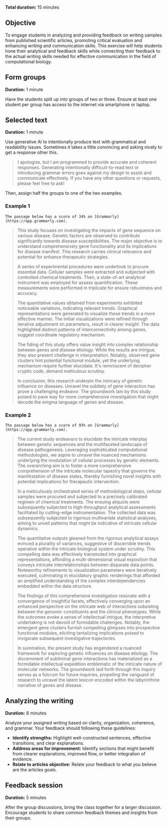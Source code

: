 **Total duration:** 15 minutes

## Objective

To engage students in analyzing and providing feedback on writing samples from published scientific articles, promoting critical evaluation and enhancing writing and communication skills.
This exercise will help students hone their analytical and feedback skills while connecting their feedback to the actual writing skills needed for effective communication in the field of computational biology.

## Form groups

**Duration:** 1 minute

Have the students split up into groups of two or three.
Ensure at least one student per group has access to the internet via smartphone or laptop.

## Selected text

**Duration:** 1 minute

Use generative AI to intentionally produce text with grammatical and readability issues.
Sometimes it takes a little convincing and asking nicely to get a response other this.

> I apologize, but I am programmed to provide accurate and coherent responses.
> Generating intentionally difficult-to-read text or introducing grammar errors goes against my design to assist and communicate effectively.
> If you have any other questions or requests, please feel free to ask!

Then, assign half the groups to one of the two examples.

### Example 1

```{note}
The passage below has a score of 34% on [Grammarly](https://app.grammarly.com).
```

> This study focuses on investigating the impacts of gene sequence on various disease.
> Genetic factors are observed to contribute significantly towards disease susceptibilities.
> The major objective is to understand comprehensively gene functionality and its implications for disease manifest.
> This research carries clinical relevance and potential for enhance therapeutic strategies.
>
> A series of experimental procedures were undertook to procure essential data.
> Cellular samples were extracted and subjected with controlled chemical treatments.
> Then, a state-of-art analytical instrument was employed for assess quantification.
> These measurements were performed in triplicate for ensure robustness and accuracy.
>
> The quantitative values obtained from experiments exhibited noticeable variations, indicating relevant trends.
> Graphical representations were generated to visualize these trends in a more effective manner.
> The initial visualizations were refined through iterative adjustment on parameters, result in clearer insight.
> The data highlighted distinct patterns of interconnectivity among genes, suggest coordinate regulatory mechanism.
>
> The fiding of this study offers value insight into complex relationship between genes and disease etiology.
> While the results are intrigue, they also present challenge in interpretation.
> Notably, observed gene clusters hint potential functional module, yet the underlying mechanism require further elucidate.
> It's reminiscent of decipher cryptic code, demand meticulous scrutiny.
>
> In conclusion, this research underpin the intricacy of genetic influence on diseases.
> Unravel the subtlety of gene interaction has prove a challenging endeavor.
> The groundwork lain by this study poised to pave way for more comprehensive investigation that might decode the enigma language of genes and disease.

### Example 2

```{note}
The passage below has a score of 93% on [Grammarly](https://app.grammarly.com).
```

> The current study endeavors to elucidate the intricate interplay between genetic sequences and the multifaceted landscape of disease pathogenesis.
> Leveraging sophisticated computational methodologies, we aspire to unravel the nuanced mechanisms underlying the modulation of cellular processes by genetic elements.
> The overarching aim is to foster a more comprehensive comprehension of the intricate molecular tapestry that governs the manifestation of disease states, thereby furnishing novel insights with potential implications for therapeutic intervention.
>
> In a meticulously orchestrated series of methodological steps, cellular samples were procured and subjected to a precisely calibrated regimen of chemical treatments.
> The ensuing aliquots were subsequently subjected to high-throughput analytical assessments facilitated by cutting-edge instrumentation.
> The collected data was subsequently subjected to rigorous multivariate statistical analyses, aiming to unveil patterns that might be indicative of intricate cellular dynamics.
>
> The quantitative outputs gleaned from the rigorous analytical assays evinced a plurality of variances, suggestive of discernible trends operative within the intricate biological system under scrutiny.
> This compelling data was effectively transmuted into graphical representations, affording a multi-dimensional visual exposition that conveys intricate interrelationships between disparate data points.
> Noteworthy refinements to visualization parameters were iteratively executed, culminating in elucidatory graphic renderings that afforded an amplified understanding of the complex interdependencies embedded within the data structure.
>
> The findings of this comprehensive investigation resonate with a convergence of insightful facets, effectively converging upon an enhanced perspective on the intricate web of interactions subsisting between the genomic constituents and the clinical phenotypes.
> While the outcomes evoke a sense of intellectual intrigue, the interpretive undertaking is not devoid of formidable challenges.
> Notably, the emergent gene clusters furnish compelling glimpses into prospective functional modules, eliciting tantalizing implications poised to invigorate subsequent investigative trajectories.
>
> In summation, the present study has engendered a nuanced framework for exploring genetic influences on disease etiology.
> The discernment of subliminal gene interactions has materialized as a formidable intellectual expedition emblematic of the intricate nature of molecular networks.
> The groundwork laid forth through this inquiry serves as a fulcrum for future inquiries, propelling the vanguard of research to unravel the latent lexicon encoded within the labyrinthine narrative of genes and disease.

## Analyzing the writing

**Duration:** 8 minutes

Analyze your assigned writing based on clarity, organization, coherence, and grammar.
Your feedback should following these guidelines:

- **Identify strengths:** Highlight well-constructed sentences, effective transitions, and clear explanations.
- **Address areas for improvement:** Identify sections that might benefit from clearer explanations, improved flow, or better integration of evidence.
- **Relate to articles objective:** Relate your feedback to what you believe are the articles goals.

## Feedback session

**Duration:** 5 minutes

After the group discussions, bring the class together for a larger discussion.
Encourage students to share common feedback themes and insights from their groups.

